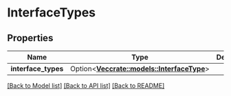 # InterfaceTypes

## Properties

Name | Type | Description | Notes
------------ | ------------- | ------------- | -------------
**interface_types** | Option<[**Vec<crate::models::InterfaceType>**](interfaceType.md)> |  | [optional]

[[Back to Model list]](../README.md#documentation-for-models) [[Back to API list]](../README.md#documentation-for-api-endpoints) [[Back to README]](../README.md)


